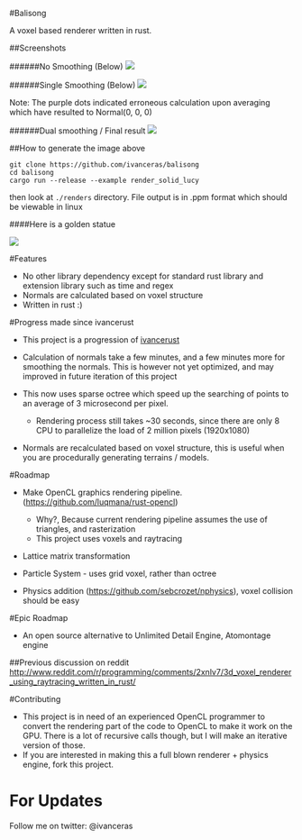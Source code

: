 #Balisong

A voxel based renderer written in rust.


##Screenshots

######No Smoothing (Below)
![](https://raw.githubusercontent.com/ivanceras/balisong/master/screenshots/no_smoothing.png)



######Single Smoothing (Below)
![](https://raw.githubusercontent.com/ivanceras/balisong/master/screenshots/single_smooth.png)

Note: The purple dots indicated erroneous calculation upon averaging which have resulted to Normal(0, 0, 0)




######Dual smoothing / Final result
![](https://raw.githubusercontent.com/ivanceras/balisong/master/screenshots/dual_smooth.png)


##How to generate the image above
	
```
git clone https://github.com/ivanceras/balisong
cd balisong
cargo run --release --example render_solid_lucy
```

then look at `./renders` directory. File output is in .ppm format which should be viewable in linux

####Here is a golden statue

![](https://raw.githubusercontent.com/ivanceras/balisong/master/screenshots/complex_golden_smoothen.png)


#Features
* No other library dependency except for standard rust library and extension library such as time and regex
* Normals are calculated based on voxel structure
* Written in rust :)


#Progress made since ivancerust
* This project is a progression of [ivancerust](https://github.com/ivanceras/ivancerust)
* Calculation of normals take a few minutes, and a few minutes more for smoothing the normals. This is however not yet optimized, and may improved in future iteration of this project
* This now uses sparse octree which speed up the searching of points to an average of 3 microsecond per pixel.
	* Rendering process still takes ~30 seconds, since there are only 8 CPU to parallelize the load of 2 million pixels (1920x1080)

* Normals are recalculated based on voxel structure, this is useful when you are procedurally generating terrains / models.
	

#Roadmap
* Make OpenCL graphics rendering pipeline. (https://github.com/luqmana/rust-opencl)
	* Why?, Because current rendering pipeline assumes the use of triangles, and rasterization
	* This project uses voxels and raytracing
		
* Lattice matrix transformation
* Particle System - uses grid voxel, rather than octree 
* Physics addition (https://github.com/sebcrozet/nphysics), voxel collision should be easy

#Epic Roadmap
* An open source alternative to Unlimited Detail Engine, Atomontage engine

##Previous discussion on reddit
http://www.reddit.com/r/programming/comments/2xnlv7/3d_voxel_renderer_using_raytracing_written_in_rust/



#Contributing
* This project is in need of an experienced OpenCL programmer to convert the rendering part of the code to OpenCL to make it work on the GPU. There is a lot of recursive calls though, but I will make an iterative version of those.
* If you are interested in making this a full blown renderer + physics engine, fork this project.

	
# For Updates
Follow me on twitter: @ivanceras
